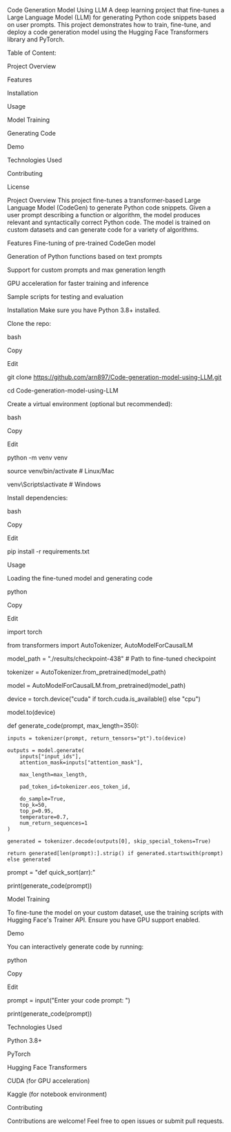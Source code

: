 Code Generation Model Using LLM
A deep learning project that fine-tunes a Large Language Model (LLM) for generating Python code snippets based on user prompts. This project demonstrates how to train, fine-tune, and deploy a code generation model using the Hugging Face Transformers library and PyTorch.

Table of Content:

Project Overview

Features

Installation

Usage

Model Training

Generating Code

Demo

Technologies Used

Contributing

License



Project Overview
This project fine-tunes a transformer-based Large Language Model (CodeGen) to generate Python code snippets. Given a user prompt describing a function or algorithm, the model produces relevant and syntactically correct Python code. The model is trained on custom datasets and can generate code for a variety of algorithms.

Features
Fine-tuning of pre-trained CodeGen model

Generation of Python functions based on text prompts

Support for custom prompts and max generation length

GPU acceleration for faster training and inference

Sample scripts for testing and evaluation

Installation
Make sure you have Python 3.8+ installed.

Clone the repo:

bash

Copy

Edit

git clone https://github.com/arn897/Code-generation-model-using-LLM.git

cd Code-generation-model-using-LLM

Create a virtual environment (optional but recommended):

bash

Copy

Edit

python -m venv venv

source venv/bin/activate  # Linux/Mac

venv\Scripts\activate     # Windows

Install dependencies:

bash

Copy

Edit

pip install -r requirements.txt

Usage

Loading the fine-tuned model and generating code

python

Copy

Edit

import torch

from transformers import AutoTokenizer, AutoModelForCausalLM

model_path = "./results/checkpoint-438"  # Path to fine-tuned checkpoint

tokenizer = AutoTokenizer.from_pretrained(model_path)

model = AutoModelForCausalLM.from_pretrained(model_path)

device = torch.device("cuda" if torch.cuda.is_available() else "cpu")

model.to(device)

def generate_code(prompt, max_length=350):

    inputs = tokenizer(prompt, return_tensors="pt").to(device)
    
    outputs = model.generate(
        inputs["input_ids"],
        attention_mask=inputs["attention_mask"],
        
        max_length=max_length,
        
        pad_token_id=tokenizer.eos_token_id,
        
        do_sample=True,
        top_k=50,
        top_p=0.95,
        temperature=0.7,
        num_return_sequences=1
    )
    
    generated = tokenizer.decode(outputs[0], skip_special_tokens=True)
    
    return generated[len(prompt):].strip() if generated.startswith(prompt) else generated

prompt = "def quick_sort(arr):"

print(generate_code(prompt))

Model Training

To fine-tune the model on your custom dataset, use the training scripts with Hugging Face's Trainer API. Ensure you have GPU support enabled.

Demo

You can interactively generate code by running:

python

Copy

Edit

prompt = input("Enter your code prompt: ")

print(generate_code(prompt))

Technologies Used

Python 3.8+

PyTorch

Hugging Face Transformers

CUDA (for GPU acceleration)

Kaggle (for notebook environment)

Contributing

Contributions are welcome! Feel free to open issues or submit pull requests.

